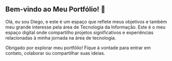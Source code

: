 ## Bem-vindo ao Meu Portfólio! 👋

Olá, eu sou Diego, e este é um espaço que reflete meus objetivos e também meu grande interesse pela área de Tecnologia da Informação. Este é o meu espaço digital onde compartilho projetos significativos e experiências relacionadas à minha jornada na área de tecnologia.

Obrigado por explorar meu portfólio! Fique à vontade para entrar em contato, colaborar ou compartilhar suas ideias.
